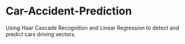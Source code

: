 # Car-Accident-Prediction
Using Haar Cascade Recognition and Linear Regression to detect and predict cars driving vectors.
